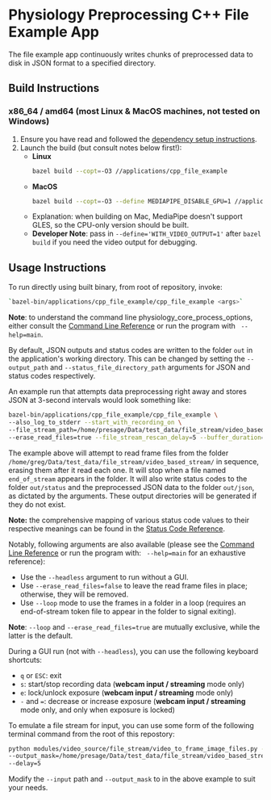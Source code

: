 # Physiology Preprocessing C++ File Example App

The file example app continuously writes chunks of preprocessed data to disk in JSON format to a specified directory. 

## Build Instructions
### x86_64 / amd64 (most Linux & MacOS machines, not tested on Windows)

1. Ensure you have read and followed the [dependency setup instructions](/docs/dependencies/README.md).
2. Launch the build (but consult notes below first!):
   - **Linux**
       ```bash
       bazel build --copt=-O3 //applications/cpp_file_example
       ```
   - **MacOS**
       ```bash
       bazel build --copt=-O3 --define MEDIAPIPE_DISABLE_GPU=1 //applications/cpp_file_example
       ```
   - Explanation: when building on Mac, MediaPipe doesn't support GLES, so the CPU-only version should be built.
   - **Developer Note**: pass in `--define='WITH_VIDEO_OUTPUT=1'` after `bazel build` if you need the video output for debugging.

## Usage Instructions

To run directly using built binary, from root of repository, invoke:
```bash
`bazel-bin/applications/cpp_file_example/cpp_file_example <args>`
```

**Note**: to understand the command line physiology_core_process_options, either consult the [Command Line Reference](/mediapipe/presage/docs/command_line_reference.md) or run the program with ` --help=main`.

By default, JSON outputs and status codes are written to the folder `out` in the application's working directory. This
can be changed by setting the `--output_path` and `--status_file_directory_path` arguments for JSON and status codes respectively.

An example run that attempts data preprocessing right away and stores JSON at 3-second intervals would look something like:

```bash
bazel-bin/applications/cpp_file_example/cpp_file_example \
--also_log_to_stderr --start_with_recording_on \
--file_stream_path=/home/presage/Data/test_data/file_stream/video_based_stream/frame_0000000000000000.png \
--erase_read_files=true --file_stream_rescan_delay=5 --buffer_duration=0.5 --status_file_directory_path=out/status --output_path=out/json
```

The example above will attempt to read frame files from the folder `/home/greg/Data/test_data/file_stream/video_based_stream/` in sequence, 
erasing them after it read each one. It will stop when a file named `end_of_stream` appears in the folder. It will also write status codes to the folder `out/status` and the preprocessed JSON data to the folder `out/json`, as dictated by the arguments. These output directories will be generated if they do not exist.

**Note:** the comprehensive mapping of various status code values to their respective meanings can be found in the [Status Code Reference](/mediapipe/presage/docs/status_code_reference.md).

Notably, following arguments are also available (please see the [Command Line Reference](/mediapipe/presage/docs/command_line_reference.md) or run the program with:
` --help=main` for an exhaustive reference):

- Use the `--headless` argument to run without a GUI. 
- Use `--erase_read_files=false` to leave the read frame files in place; otherwise, they will be removed.
- Use `--loop` mode to use the frames in a folder in a loop (requires an end-of-stream token file to appear in the folder 
to signal exiting).

**Note**: `--loop` and `--erase_read_files=true` are mutually exclusive, while the latter is the default.

During a GUI run (not with `--headless`), you can use the following keyboard shortcuts:
- `q` or `ESC`: exit
- `s`: start/stop recording data (**webcam input / streaming** mode only)
- `e`: lock/unlock exposure (**webcam input / streaming** mode only)
- `-` and `=`: decrease or increase exposure (**webcam input / streaming** mode only, and only when exposure is locked)

To emulate a file stream for input, you can use some form of the following terminal command from the root of this repostory:
```bash
python modules/video_source/file_stream/video_to_frame_image_files.py --input=/home/presage/Data/test_data/treadmill_demo.avi \
--output_mask=/home/presage/Data/test_data/file_stream/video_based_stream/frame_0000000000000000.png \
--delay=5
```

Modify the `--input` path and `--output_mask` to in the above example to suit your needs.
